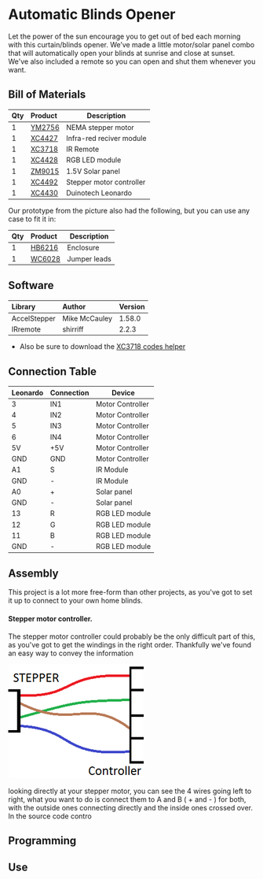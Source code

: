 # Automatic Blinds Opener
Let the power of the sun encourage you to get out of bed each morning with this curtain/blinds opener. We’ve made a little motor/solar panel combo that will automatically open your blinds at sunrise and close at sunset. We've also included a remote so you can open and shut them whenever you want.

## Bill of Materials
| Qty | Product | Description |
| :------------- | :------------- | ---- |
|1 | [YM2756](http://jaycar.com.au/p/YM2756) | NEMA stepper motor|
|1 | [XC4427](http://jaycar.com.au/p/XC4427) | Infra-red reciver module|
|1 | [XC3718](http://jaycar.com.au/p/XC3718) | IR Remote|
|1 | [XC4428](http://jaycar.com.au/p/XC4428) | RGB LED module|
|1 | [ZM9015](http://jaycar.com.au/p/ZM9015) | 1.5V Solar panel|
|1 | [XC4492](http://jaycar.com.au/p/XC4492) | Stepper motor controller  |
| 1| [XC4430](http://jaycar.com.au/p/XC4430) | Duinotech Leonardo |

Our prototype from the picture also had the following, but you can use any case to fit it in:

| Qty | Product | Description |
| :------------- | :------------- | ---- |
|1 | [HB6216](http://jaycar.com.au/p/HB6216) | Enclosure |
|1 | [WC6028](http://jaycar.com.au/p/WC6028) | Jumper leads |


## Software

| Library | Author | Version |
| :------------- | :------------- | --- |
| AccelStepper | Mike McCauley | 1.58.0 |
| IRremote | shirriff | 2.2.3 |

* Also be sure to download the [XC3718 codes helper]()

## Connection Table

| Leonardo | Connection | Device |
| --- | --- | --- |
| 3 | IN1 | Motor Controller |  
| 4 | IN2 | Motor Controller |
| 5 | IN3 |  Motor Controller |
| 6 | IN4 |  Motor Controller |
| 5V | +5V | Motor Controller |
| GND | GND| Motor Controller |
|A1 | S | IR Module |
|GND | - | IR Module |
| A0 | + | Solar panel |
| GND | - |  Solar panel |
|13 | R| RGB LED module |
|12 | G|  RGB LED module |
|11 | B|  RGB LED module |
|GND | - | RGB LED module |


## Assembly

This project is a lot more free-form than other projects, as you've got to set it up to connect to your own home blinds.

#### Stepper motor controller.
The stepper motor controller could probably be the only difficult part of this, as you've got to get the windings in the right order. Thankfully we've found an easy way to convey the information

![](images/stepper_controller.png)

looking directly at your stepper motor, you can see the 4 wires going left to right, what you want to do is connect them to A and B ( + and - ) for both, with the outside ones connecting directly and the inside ones crossed over. 
In the source code contro

## Programming

## Use
